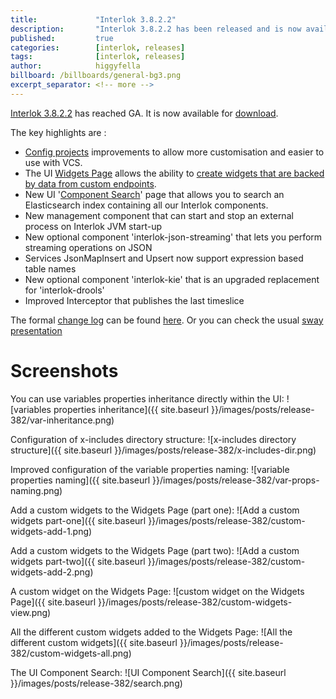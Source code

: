 ```yaml
---
title:             "Interlok 3.8.2.2"
description:       "Interlok 3.8.2.2 has been released and is now available for download."
published:         true
categories:        [interlok, releases]
tags:              [interlok, releases]
author:            higgyfella
billboard: /billboards/general-bg3.png
excerpt_separator: <!-- more -->
---
```


[Interlok 3.8.2.2](https://development.adaptris.net/installers/interlok/) has reached GA. It is now available for [download](https://development.adaptris.net/installers/interlok/).

<!-- more -->

The key highlights are :

* [Config projects](https://interlok.adaptris.net/interlok-docs/#/pages/ui/ui-config-project) improvements to allow more customisation and easier to use with VCS.
* The UI [Widgets Page](https://interlok.adaptris.net/interlok-docs/#/pages/ui/ui-widgets) allows the ability to [create widgets that are backed by data from custom endpoints](https://interlok.adaptris.net/interlok-docs/#/pages/ui/ui-widgets?id=custom-widgets).
* New UI '[Component Search](https://interlok.adaptris.net/interlok-docs/#/pages/ui/ui-interlok-component-search)' page that allows you to search an Elasticsearch index containing all our Interlok components.
* New management component that can start and stop an external process on Interlok JVM start-up
* New optional component 'interlok-json-streaming' that lets you perform streaming operations on JSON
* Services JsonMapInsert and Upsert now support expression based table names
* New optional component 'interlok-kie' that is an upgraded replacement for 'interlok-drools'
* Improved Interceptor that publishes the last timeslice

The formal [change log](https://development.adaptris.net/docs/Interlok/changelog.html) can be found [here](https://development.adaptris.net/docs/Interlok/changelog.html). 
Or you can check the usual [sway presentation](https://sway.office.com/KYPk16t3bPqK2o9u)

# Screenshots

You can use variables properties inheritance directly within the UI:
![variables properties inheritance]({{ site.baseurl }}/images/posts/release-382/var-inheritance.png)

Configuration of x-includes directory structure:
![x-includes directory structure]({{ site.baseurl }}/images/posts/release-382/x-includes-dir.png)

Improved configuration of the variable properties naming:
![variable properties naming]({{ site.baseurl }}/images/posts/release-382/var-props-naming.png)

Add a custom widgets to the Widgets Page (part one):
![Add a custom widgets part-one]({{ site.baseurl }}/images/posts/release-382/custom-widgets-add-1.png)

Add a custom widgets to the Widgets Page (part two):
![Add a custom widgets part-two]({{ site.baseurl }}/images/posts/release-382/custom-widgets-add-2.png)

A custom widget on the Widgets Page:
![custom widget on the Widgets Page]({{ site.baseurl }}/images/posts/release-382/custom-widgets-view.png)

All the different custom widgets added to the Widgets Page:
![All the different custom widgets]({{ site.baseurl }}/images/posts/release-382/custom-widgets-all.png)

The UI Component Search:
![UI Component Search]({{ site.baseurl }}/images/posts/release-382/search.png)
